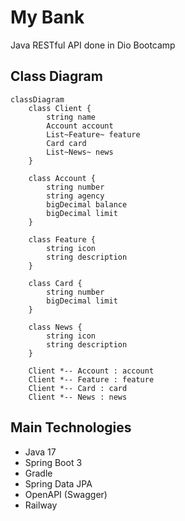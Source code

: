 # My Bank
 Java RESTful API done in Dio Bootcamp

## Class Diagram

```mermaid
classDiagram
    class Client {
        string name
        Account account
        List~Feature~ feature
        Card card
        List~News~ news
    }

    class Account {
        string number
        string agency
        bigDecimal balance
        bigDecimal limit
    }

    class Feature {
        string icon
        string description
    }

    class Card {
        string number
        bigDecimal limit
    }

    class News {
        string icon
        string description
    }

    Client *-- Account : account
    Client *-- Feature : feature
    Client *-- Card : card
    Client *-- News : news

```

## Main Technologies
- Java 17
- Spring Boot 3
- Gradle
- Spring Data JPA
- OpenAPI (Swagger)
- Railway
